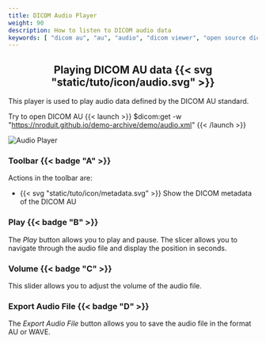 ```yaml
---
title: DICOM Audio Player
weight: 90
description: How to listen to DICOM audio data
keywords: [ "dicom au", "au", "audio", "dicom viewer", "open source dicom viewer" ]
---
```


## <center>Playing DICOM AU data {{< svg "static/tuto/icon/audio.svg" >}}</center>

This player is used to play audio data defined by the DICOM AU standard.

Try to open DICOM AU {{< launch >}}
$dicom:get -w "https://nroduit.github.io/demo-archive/demo/audio.xml"
{{< /launch >}}

![Audio Player](/tuto/dicom-audio.png?classes=shadow&width=780px)
<br>
### Toolbar {{< badge "A" >}}
Actions in the toolbar are:
* {{< svg "static/tuto/icon/metadata.svg" >}} Show the DICOM metadata of the DICOM AU

### Play {{< badge "B" >}}
The _Play_ button allows you to play and pause. The slicer allows you to navigate through the audio file and display the position in seconds.

### Volume {{< badge "C" >}}
This slider allows you to adjust the volume of the audio file.

### Export Audio File {{< badge "D" >}}
The _Export Audio File_ button allows you to save the audio file in the format AU or WAVE.